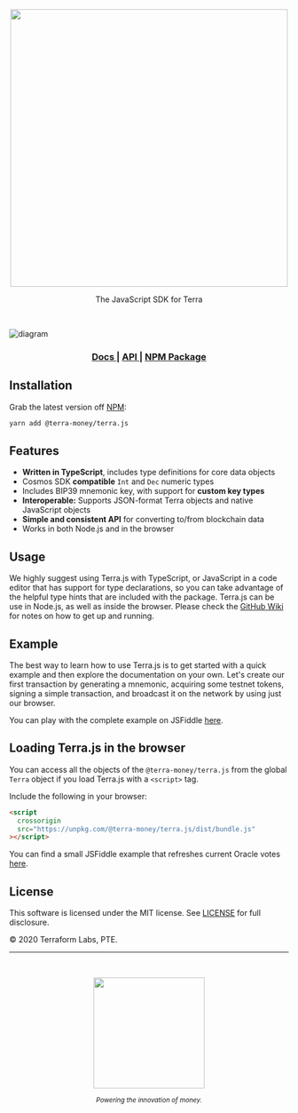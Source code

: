 <p>&nbsp;</p>
<p align="center">
<img src="https://raw.githubusercontent.com/terra-project/terra.js/master/img/terrajs.svg" width=500>
</p>

<p align="center">
The JavaScript SDK for Terra
</p>

<br/>

![diagram](https://raw.githubusercontent.com/terra-project/terra.js/master/img/terrajs-diagram.png)

<div align="center">
  <h3>
    <a href="https://github.com/terra-project/terra.js/wiki">
      Docs
    </a>
    <span> | </span>
    <a href="https://github.com/terra-project/terra.js">
      API
    </a>
    <span> | </span>
    <a href="https://www.npmjs.com/package/@terra-money/terra.js">
      NPM Package
    </a>
  </h3>
</div>

## Installation

Grab the latest version off [NPM](https://www.npmjs.com/package/@terra-money/terra.js):

```sh
yarn add @terra-money/terra.js
```

## Features

- **Written in TypeScript**, includes type definitions for core data objects
- Cosmos SDK **compatible** `Int` and `Dec` numeric types
- Includes BIP39 mnemonic key, with support for **custom key types**
- **Interoperable:** Supports JSON-format Terra objects and native JavaScript objects
- **Simple and consistent API** for converting to/from blockchain data
- Works in both Node.js and in the browser

## Usage

We highly suggest using Terra.js with TypeScript, or JavaScript in a code editor that has support for type declarations, so you can take advantage of the helpful type hints that are included with the package. Terra.js can be use in Node.js, as well as inside the browser. Please check the [GitHub Wiki](https://github.com/terra-project/terra.js/wiki) for notes on how to get up and running.

## Example

The best way to learn how to use Terra.js is to get started with a quick example and then explore the documentation on your own. Let's create our first transaction by generating a mnemonic, acquiring some testnet tokens, signing a simple transaction, and broadcast it on the network by using just our browser.

You can play with the complete example on JSFiddle [here](https://jsfiddle.net/wchen298/y6roqbdw/63/).

## Loading Terra.js in the browser

You can access all the objects of the `@terra-money/terra.js` from the global `Terra` object if you load Terra.js with a `<script>` tag.

Include the following in your browser:

```html
<script
  crossorigin
  src="https://unpkg.com/@terra-money/terra.js/dist/bundle.js"
></script>
```

You can find a small JSFiddle example that refreshes current Oracle votes [here](https://jsfiddle.net/tLm1b527/1/).

## License

This software is licensed under the MIT license. See [LICENSE](./LICENSE) for full disclosure.

© 2020 Terraform Labs, PTE.

<hr/>

<p>&nbsp;</p>
<p align="center">
    <a href="https://terra.money/"><img src="http://terra.money/logos/terra_logo.svg" align="center" width=200/></a>
</p>
<div align="center">
  <sub><em>Powering the innovation of money.</em></sub>
</div>
